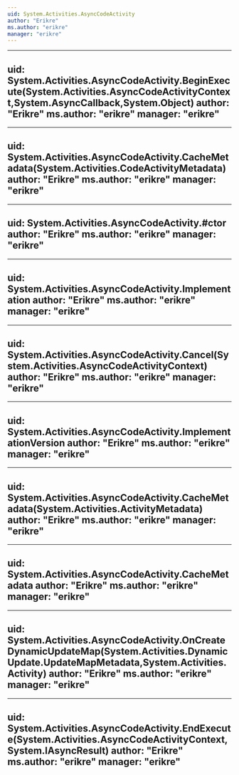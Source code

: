 ```yaml
---
uid: System.Activities.AsyncCodeActivity
author: "Erikre"
ms.author: "erikre"
manager: "erikre"
---
```


---
uid: System.Activities.AsyncCodeActivity.BeginExecute(System.Activities.AsyncCodeActivityContext,System.AsyncCallback,System.Object)
author: "Erikre"
ms.author: "erikre"
manager: "erikre"
---

---
uid: System.Activities.AsyncCodeActivity.CacheMetadata(System.Activities.CodeActivityMetadata)
author: "Erikre"
ms.author: "erikre"
manager: "erikre"
---

---
uid: System.Activities.AsyncCodeActivity.#ctor
author: "Erikre"
ms.author: "erikre"
manager: "erikre"
---

---
uid: System.Activities.AsyncCodeActivity.Implementation
author: "Erikre"
ms.author: "erikre"
manager: "erikre"
---

---
uid: System.Activities.AsyncCodeActivity.Cancel(System.Activities.AsyncCodeActivityContext)
author: "Erikre"
ms.author: "erikre"
manager: "erikre"
---

---
uid: System.Activities.AsyncCodeActivity.ImplementationVersion
author: "Erikre"
ms.author: "erikre"
manager: "erikre"
---

---
uid: System.Activities.AsyncCodeActivity.CacheMetadata(System.Activities.ActivityMetadata)
author: "Erikre"
ms.author: "erikre"
manager: "erikre"
---

---
uid: System.Activities.AsyncCodeActivity.CacheMetadata
author: "Erikre"
ms.author: "erikre"
manager: "erikre"
---

---
uid: System.Activities.AsyncCodeActivity.OnCreateDynamicUpdateMap(System.Activities.DynamicUpdate.UpdateMapMetadata,System.Activities.Activity)
author: "Erikre"
ms.author: "erikre"
manager: "erikre"
---

---
uid: System.Activities.AsyncCodeActivity.EndExecute(System.Activities.AsyncCodeActivityContext,System.IAsyncResult)
author: "Erikre"
ms.author: "erikre"
manager: "erikre"
---
